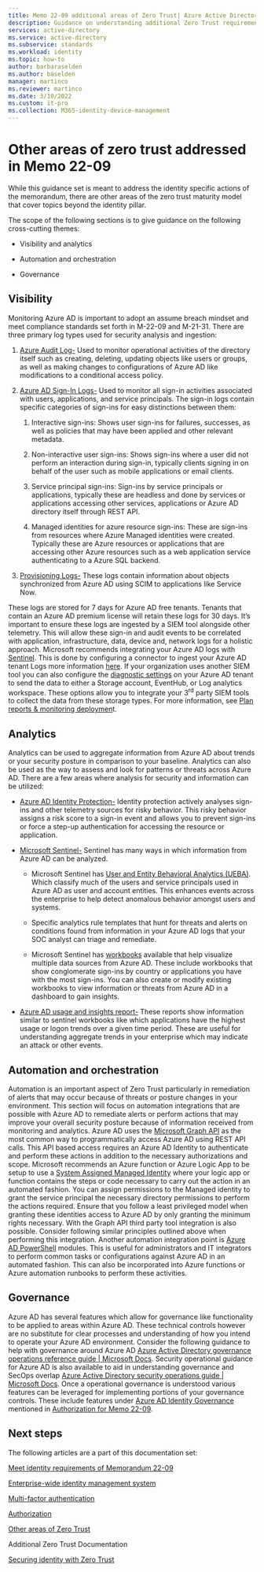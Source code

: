 ```yaml
---
title: Memo 22-09 additional areas of Zero Trust| Azure Active Directory
description: Guidance on understanding additional Zero Trust requirements outlined in US government OMB memorandum 22-09
services: active-directory 
ms.service: active-directory
ms.subservice: standards
ms.workload: identity
ms.topic: how-to
author: barbaraselden
ms.author: baselden
manager: martinco
ms.reviewer: martinco
ms.date: 3/10/2022
ms.custom: it-pro
ms.collection: M365-identity-device-management
---
```


# Other areas of zero trust addressed in Memo 22-09

While this guidance set is meant to address the identity specific actions of the memorandum, there are other areas of the zero trust maturity model that cover topics beyond the identity pillar. 

The scope of the following sections is to give guidance on the following cross-cutting themes:

* Visibility and analytics

* Automation and orchestration

* Governance 

## Visibility

Monitoring Azure AD is important to adopt an assume breach mindset and meet compliance standards set forth in M-22-09 and M-21-31. There are three primary log types used for security analysis and ingestion:

1. [Azure Audit Log-](../reports-monitoring/concept-audit-logs.md) Used to monitor operational activities of the directory itself such as creating, deleting, updating objects like users or groups, as well as making changes to configurations of Azure AD like modifications to a conditional access policy.

2. [Azure AD Sign-In Logs-](../reports-monitoring/concept-all-sign-ins.md) Used to monitor all sign-in activities associated with users, applications, and service principals. The sign-in logs contain specific categories of sign-ins for easy distinctions between them:

   1. Interactive sign-ins: Shows user sign-ins for failures, successes, as well as policies that may have been applied and other relevant metadata.

   1. Non-interactive user sign-ins: Shows sign-ins where a user did not perform an interaction during sign-in, typically clients signing in on behalf of the user such as mobile applications or email clients.

   1. Service principal sign-ins: Sign-ins by service principals or applications, typically these are headless and done by services or applications accessing other services, applications or Azure AD directory itself through REST API.

   1. Managed identities for azure resource sign-ins: These are sign-ins from resources where Azure Managed identities were created. Typically these are Azure resources or applications that are accessing other Azure resources such as a web application service authenticating to a Azure SQL backend. 

1. [Provisioning Logs-](../reports-monitoring/concept-provisioning-logs.md) These logs contain information about objects synchronized from Azure AD using SCIM to applications like Service Now. 

These logs are stored for 7 days for Azure AD free tenants. Tenants that contain an Azure AD premium license will retain these logs for 30 days. It’s important to ensure these logs are ingested by a SIEM tool alongside other telemetry. This will allow these sign-in and audit events to be correlated with application, infrastructure, data, device and, network logs for a holistic approach. Microsoft recommends integrating your Azure AD logs with [Sentinel](../../sentinel/overview.md). This is done by configuring a connector to ingest your Azure AD tenant Logs more information [here](../../sentinel/connect-azure-active-directory.md). If your organization uses another SIEM tool you can also configure the [diagnostic settings](../reports-monitoring/overview-monitoring.md) on your Azure AD tenant to send the data to either a Storage account, EventHub, or Log analytics workspace. These options allow you to integrate your 3<sup data-htmlnode="">rd</sup> party SIEM tools to collect the data from these storage types. For more information, see [Plan reports & monitoring deploymen](../reports-monitoring/plan-monitoring-and-reporting.md)t.

 

## Analytics

Analytics can be used to aggregate information from Azure AD about trends or your security posture in comparison to your baseline. Analytics can also be used as the way to assess and look for patterns or threats across Azure AD. There are a few areas where analysis for security and information can be utilized:

* [Azure AD Identity Protection-](../identity-protection/overview-identity-protection.md) Identity protection actively analyses sign-ins and other telemetry sources for risky behavior. This risky behavior assigns a risk score to a sign-in event and allows you to prevent sign-ins or force a step-up authentication for accessing the resource or application.

* [Microsoft Sentinel-](../../sentinel/get-visibility.md) Sentinel has many ways in which information from Azure AD can be analyzed. 

   * Microsoft Sentinel has [User and Entity Behavioral Analytics (UEBA)](../../sentinel/identify-threats-with-entity-behavior-analytics.md). Which classify much of the users and service principals used in Azure AD as user and account entities. This enhances events across the enterprise to help detect anomalous behavior amongst users and systems. 

   * Specific analytics rule templates that hunt for threats and alerts on conditions found from information in your Azure AD logs that your SOC analyst can triage and remediate.

   * Microsoft Sentinel has [workbooks](http://workbooks/) available that help visualize multiple data sources from Azure AD. These include workbooks that show conglomerate sign-ins by country or applications you have with the most sign-ins. You can also create or modify existing workbooks to view information or threats from Azure AD in a dashboard to gain insights. 

* [Azure AD usage and insights report-](../reports-monitoring/concept-usage-insights-report.md) These reports show information similar to sentinel workbooks like which applications have the highest usage or logon trends over a given time period. These are useful for understanding aggregate trends in your enterprise which may indicate an attack or other events. 

## Automation and orchestration

Automation is an important aspect of Zero Trust particularly in remediation of alerts that may occur because of threats or posture changes in your environment. This section will focus on automation integrations that are possible with Azure AD to remediate alerts or perform actions that may improve your overall security posture because of information received from monitoring and analytics. Azure AD uses the [Microsoft Graph API](../develop/microsoft-graph-intro.md) as the most common way to programmatically access Azure AD using REST API calls. This API based access requires an Azure AD Identity to authenticate and perform these actions in addition to the necessary authorizations and scope. Microsoft recommends an Azure function or Azure Logic App to be setup to use a [System Assigned Managed Identity](../managed-identities-azure-resources/overview.md) where your logic app or function contains the steps or code necessary to carry out the action in an automated fashion. You can assign permissions to the Managed identity to grant the service principal the necessary directory permissions to perform the actions required. Ensure that you follow a least privileged model when granting these identities access to Azure AD by only granting the minimum rights necessary. With the Graph API third party tool integration is also possible. Consider following similar principles outlined above when performing this integration. Another automation integration point is [Azure AD PowerShell](/powershell/azure/active-directory/overview?view=azureadps-2.0) modules. This is useful for administrators and IT integrators to perform common tasks or configurations against Azure AD in an automated fashion. This can also be incorporated into Azure functions or Azure automation runbooks to perform these activities. 

## Governance

Azure AD has several features which allow for governance like functionality to be applied to areas within Azure AD. These technical controls however are no substitute for clear processes and understanding of how you intend to operate your Azure AD environment. Consider the following guidance to help with governance around Azure AD [Azure Active Directory governance operations reference guide | Microsoft Docs](../fundamentals/active-directory-ops-guide-govern.md). Security operational guidance for Azure AD is also available to aid in understanding governance and SecOps overlap [Azure Active Directory security operations guide | Microsoft Docs](../fundamentals/security-operations-introduction.md). Once a operational governance is understood various features can be leveraged for implementing portions of your governance controls. These include features under [Azure AD Identity Governance](../governance/identity-governance-overview.md) mentioned in [Authorization for Memo 22-09](memo-22-09-authorization.md). 

 
## Next steps

The following articles are a part of this documentation set:

[Meet identity requirements of Memorandum 22-09](memo-22-09-meet-identity-requirements.md)

[Enterprise-wide identity management system](memo-22-09-enterprise-wide-identity-management-system.md)

[Multi-factor authentication](memo-22-09-multi-factor-authentication.md)

[Authorization](memo-22-09-authorization.md)

[Other areas of Zero Trust](memo-22-09-other-areas-zero-trust.md)

Additional Zero Trust Documentation

[Securing identity with Zero Trust](/security/zero-trust/deploy/identity)
